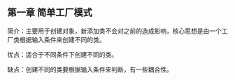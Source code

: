 <h2>第一章 简单工厂模式</h2>
   <p>简介：主要用于创建对象，新添加类不会对之前的造成影响，核心思想是由一个工厂类根据输入条件来创建不同的类。</p>
 		<p>优点：适合于不同条件下创建不同的类。</p>
 		<p>缺点：创建不同的类要根据输入条件来判断，有一些耦合性。</p>


